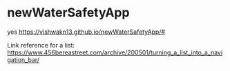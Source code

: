 # newWaterSafetyApp
yes
https://vishwakn13.github.io/newWaterSafetyApp/#

Link reference for a list:
https://www.456bereastreet.com/archive/200501/turning_a_list_into_a_navigation_bar/

